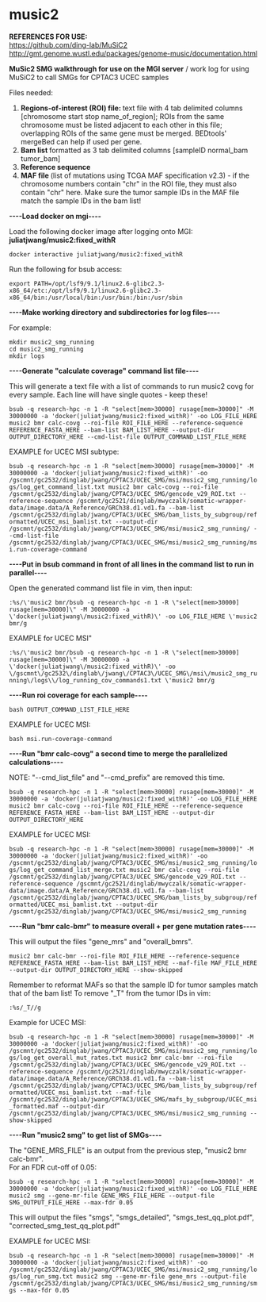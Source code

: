 # music2
<b>REFERENCES FOR USE:</b><br>
https://github.com/ding-lab/MuSiC2<br>
http://gmt.genome.wustl.edu/packages/genome-music/documentation.html

<b>MuSic2 SMG walkthrough for use on the MGI server</b> / work log for using MuSiC2 to call SMGs for CPTAC3 UCEC samples

Files needed:
1. <b> Regions-of-interest (ROI) file: </b> text file with 4 tab delimited columns [chromosome start stop name_of_region]; ROIs from the same chromosome must be listed adjacent to each other in this file; overlapping ROIs of the same gene must be merged. BEDtools' mergeBed can help if used per gene.
2. <b> Bam list </b> formatted as 3 tab delimited columns [sampleID normal_bam tumor_bam]
3. <b> Reference sequence </b> 
4. <b> MAF file </b> (list of mutations using TCGA MAF specification v2.3) - if the chromosome numbers contain "chr" in the ROI file, they must also contain "chr" here. Make sure the tumor sample IDs in the MAF file match the sample IDs in the bam list!

<b>----Load docker on mgi----</b>

Load the following docker image after logging onto MGI: <b> juliatjwang/music2:fixed_withR </b>

`docker interactive juliatjwang/music2:fixed_withR`

Run the following for bsub access:

`export PATH=/opt/lsf9/9.1/linux2.6-glibc2.3-x86_64/etc:/opt/lsf9/9.1/linux2.6-glibc2.3-x86_64/bin:/usr/local/bin:/usr/bin:/bin:/usr/sbin`

<b>----Make working directory and subdirectories for log files----</b>

For example:

`mkdir music2_smg_running`<br>
`cd music2_smg_running`<br>
`mkdir logs`

<b>----Generate "calculate coverage" command list file----</b>

This will generate a text file with a list of commands to run music2 covg for every sample. Each line will have single quotes - keep these!

`bsub -q research-hpc -n 1 -R "select[mem>30000] rusage[mem=30000]" -M 30000000 -a 'docker(juliatjwang/music2:fixed_withR)' -oo LOG_FILE_HERE music2 bmr calc-covg --roi-file ROI_FILE_HERE --reference-sequence REFERENCE_FASTA_HERE --bam-list BAM_LIST_HERE --output-dir OUTPUT_DIRECTORY_HERE --cmd-list-file OUTPUT_COMMAND_LIST_FILE_HERE`

EXAMPLE for UCEC MSI subtype:

`bsub -q research-hpc -n 1 -R "select[mem>30000] rusage[mem=30000]" -M 30000000 -a 'docker(juliatjwang/music2:fixed_withR)' -oo /gscmnt/gc2532/dinglab/jwang/CPTAC3/UCEC_SMG/msi/music2_smg_running/logs/log_get_command_list.txt music2 bmr calc-covg --roi-file /gscmnt/gc2532/dinglab/jwang/CPTAC3/UCEC_SMG/gencode_v29_ROI.txt --reference-sequence /gscmnt/gc2521/dinglab/mwyczalk/somatic-wrapper-data/image.data/A_Reference/GRCh38.d1.vd1.fa --bam-list /gscmnt/gc2532/dinglab/jwang/CPTAC3/UCEC_SMG/bam_lists_by_subgroup/reformatted/UCEC_msi_bamlist.txt --output-dir /gscmnt/gc2532/dinglab/jwang/CPTAC3/UCEC_SMG/msi/music2_smg_running/ --cmd-list-file /gscmnt/gc2532/dinglab/jwang/CPTAC3/UCEC_SMG/msi/music2_smg_running/msi.run-coverage-command`

<b>----Put in bsub command in front of all lines in the command list to run in parallel----</b>

Open the generated command list file in vim, then input:

`:%s/\'music2 bmr/bsub -q research-hpc -n 1 -R \"select[mem>30000] rusage[mem=30000]\" -M 30000000 -a \'docker(juliatjwang\/music2:fixed_withR)\' -oo LOG_FILE_HERE \'music2 bmr/g`

EXAMPLE for UCEC MSI"

`:%s/\'music2 bmr/bsub -q research-hpc -n 1 -R \"select[mem>30000] rusage[mem=30000]\" -M 30000000 -a \'docker(juliatjwang\/music2:fixed_withR)\' -oo \/gscmnt\/gc2532\/dinglab\/jwang\/CPTAC3\/UCEC_SMG\/msi\/music2_smg_running\/logs\\/log_running_cov_commands1.txt \'music2 bmr/g`

<b>----Run roi coverage for each sample----</b>

`bash OUTPUT_COMMAND_LIST_FILE_HERE`

EXAMPLE for UCEC MSI:

`bash msi.run-coverage-command`

<b>----Run "bmr calc-covg" a second time to merge the parallelized calculations----</b>

NOTE: "--cmd_list_file" and "--cmd_prefix" are removed this time.

`bsub -q research-hpc -n 1 -R "select[mem>30000] rusage[mem=30000]" -M 30000000 -a 'docker(juliatjwang/music2:fixed_withR)' -oo LOG_FILE_HERE music2 bmr calc-covg --roi-file ROI_FILE_HERE --reference-sequence REFERENCE_FASTA_HERE --bam-list BAM_LIST_HERE --output-dir OUTPUT_DIRECTORY_HERE`

EXAMPLE for UCEC MSI:

`bsub -q research-hpc -n 1 -R "select[mem>30000] rusage[mem=30000]" -M 30000000 -a 'docker(juliatjwang/music2:fixed_withR)' -oo /gscmnt/gc2532/dinglab/jwang/CPTAC3/UCEC_SMG/msi/music2_smg_running/logs/log_get_command_list_merge.txt music2 bmr calc-covg --roi-file /gscmnt/gc2532/dinglab/jwang/CPTAC3/UCEC_SMG/gencode_v29_ROI.txt --reference-sequence /gscmnt/gc2521/dinglab/mwyczalk/somatic-wrapper-data/image.data/A_Reference/GRCh38.d1.vd1.fa --bam-list /gscmnt/gc2532/dinglab/jwang/CPTAC3/UCEC_SMG/bam_lists_by_subgroup/reformatted/UCEC_msi_bamlist.txt --output-dir /gscmnt/gc2532/dinglab/jwang/CPTAC3/UCEC_SMG/msi/music2_smg_running`

<b>----Run "bmr calc-bmr" to measure overall + per gene mutation rates----</b>

This will output the files "gene_mrs" and "overall_bmrs". 

`music2 bmr calc-bmr --roi-file ROI_FILE_HERE --reference-sequence REFERENCE_FASTA_HERE --bam-list BAM_LIST_HERE --maf-file MAF_FILE_HERE --output-dir OUTPUT_DIRECTORY_HERE --show-skipped`

Remember to reformat MAFs so that the sample ID for tumor samples match that of the bam list!
To remove "_T" from the tumor IDs in vim:

`:%s/_T//g`

Example for UCEC MSI:

`bsub -q research-hpc -n 1 -R "select[mem>30000] rusage[mem=30000]" -M 30000000 -a 'docker(juliatjwang/music2:fixed_withR)' -oo /gscmnt/gc2532/dinglab/jwang/CPTAC3/UCEC_SMG/msi/music2_smg_running/logs/log_get_overall_mut_rates.txt music2 bmr calc-bmr --roi-file /gscmnt/gc2532/dinglab/jwang/CPTAC3/UCEC_SMG/gencode_v29_ROI.txt --reference-sequence /gscmnt/gc2521/dinglab/mwyczalk/somatic-wrapper-data/image.data/A_Reference/GRCh38.d1.vd1.fa --bam-list /gscmnt/gc2532/dinglab/jwang/CPTAC3/UCEC_SMG/bam_lists_by_subgroup/reformatted/UCEC_msi_bamlist.txt --maf-file /gscmnt/gc2532/dinglab/jwang/CPTAC3/UCEC_SMG/mafs_by_subgroup/UCEC_msi_formatted.maf --output-dir /gscmnt/gc2532/dinglab/jwang/CPTAC3/UCEC_SMG/msi/music2_smg_running --show-skipped`

<b>----Run "music2 smg" to get list of SMGs----</b>

The "GENE_MRS_FILE" is an output from the previous step, "music2 bmr calc-bmr". <br> 
For an FDR cut-off of 0.05:

`bsub -q research-hpc -n 1 -R "select[mem>30000] rusage[mem=30000]" -M 30000000 -a 'docker(juliatjwang/music2:fixed_withR)' -oo LOG_FILE_HERE music2 smg --gene-mr-file GENE_MRS_FILE_HERE --output-file SMG_OUTPUT_FILE_HERE --max-fdr 0.05`

This will output the files "smgs", "smgs_detailed", "smgs_test_qq_plot.pdf", "corrected_smg_test_qq_plot.pdf"

EXAMPLE for UCEC MSI:

`bsub -q research-hpc -n 1 -R "select[mem>30000] rusage[mem=30000]" -M 30000000 -a 'docker(juliatjwang/music2:fixed_withR)' -oo /gscmnt/gc2532/dinglab/jwang/CPTAC3/UCEC_SMG/msi/music2_smg_running/logs/log_run_smg.txt music2 smg --gene-mr-file gene_mrs --output-file /gscmnt/gc2532/dinglab/jwang/CPTAC3/UCEC_SMG/msi/music2_smg_running/smgs --max-fdr 0.05`


